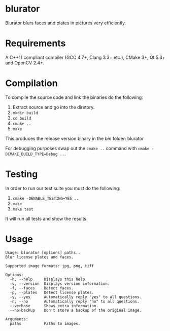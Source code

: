 blurator
========

Blurator blurs faces and plates in pictures very efficiently.

Requirements
============

A C++11 compliant compiler (GCC 4.7+, Clang 3.3+ etc.), CMake 3+,
Qt 5.3+ and OpenCV 2.4+.

Compilation
===========

To compile the source code and link the binaries do the following:

1. Extract source and go into the diretory.
2. `mkdir build`
3. `cd build`
4. `cmake ..`
5. `make`

This produces the release version binary in the *bin* folder: blurator

For debugging purposes swap out the `cmake ..` command with `cmake
-DCMAKE_BUILD_TYPE=Debug ..`.

Testing
=======

In order to run our test suite you must do the following:

1. `cmake -DENABLE_TESTING=YES ..`
2. `make`
3. `make test`

It will run all tests and show the results.

Usage
=====

```
Usage: blurator [options] paths..
Blur license plates and faces.

Supported image formats: jpg, png, tiff

Options:
  -h, --help     Displays this help.
  -v, --version  Displays version information.
  -f, --faces    Detect faces.
  -p, --plates   Detect license plates.
  -y, --yes      Automatically reply "yes" to all questions.
  -n, --no       Automatically reply "no" to all questions.
  --verbose      Shows extra information.
  --no-backup    Don't store a backup of the original image.

Arguments:
  paths          Paths to images.
```